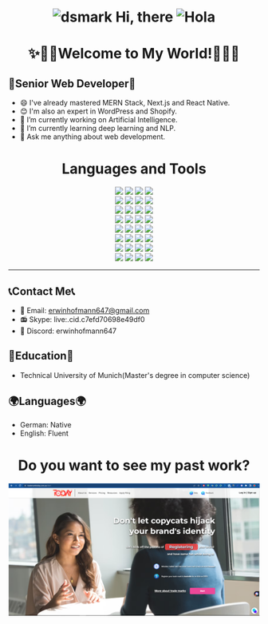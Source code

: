 # <div align="center"><img alt="dsmark" height="37px" width="40px" src="https://c.tenor.com/P7zWdgA3E2EAAAAi/spunchbob-the-g.gif"></img> Hi, there <img alt="Hola" height="30px" width="40px" src="https://emojipedia-us.s3.amazonaws.com/source/skype/289/ghost_1f47b.png"></img></div>

<h1 align="center">
  ✨🎉🎊Welcome to My World!🎊🎉✨
</h1>

## 💎Senior Web Developer💎

- 😄 I've already mastered MERN Stack, Next.js and React Native.
- 😊 I'm also an expert in WordPress and Shopify.
- 🔭 I’m currently working on Artificial Intelligence.
- 🌱 I’m currently learning deep learning and NLP.
- 🔔 Ask me anything about web development.

<div align="center">
<h1> Languages and Tools </h1>
<code><img width="20%" src="https://www.vectorlogo.zone/logos/w3_html5/w3_html5-ar21.svg"></code>
<code><img width="20%" src="https://www.vectorlogo.zone/logos/w3_css/w3_css-ar21.svg"></code>
<code><img width="20%" src="https://www.vectorlogo.zone/logos/javascript/javascript-ar21.svg"></code>
<code><img width="20%" src="https://www.vectorlogo.zone/logos/typescriptlang/typescriptlang-ar21.svg"></code>
<br />
<code><img width="20%" src="https://www.vectorlogo.zone/logos/reactjs/reactjs-ar21.svg"></code>
<code><img width="20%" src="https://www.vectorlogo.zone/logos/vuejs/vuejs-ar21.svg"></code>
<code><img width="20%" src="https://www.vectorlogo.zone/logos/angular/angular-ar21.svg"></code>
<code><img width="20%" src="https://www.vectorlogo.zone/logos/nuxtjs/nuxtjs-ar21.svg"></code>
<br />
<code><img width="20%" src="https://www.vectorlogo.zone/logos/nodejs/nodejs-ar21.svg"></code>
<code><img width="20%" src="https://www.vectorlogo.zone/logos/expressjs/expressjs-ar21.svg"></code>
<code><img width="20%" src="https://www.vectorlogo.zone/logos/npmjs/npmjs-ar21.svg"></code>
<code><img width="20%" src="https://www.vectorlogo.zone/logos/yarnpkg/yarnpkg-ar21.svg"></code>
<br />
<code><img width="20%" src="https://www.vectorlogo.zone/logos/mysql/mysql-ar21.svg"></code>
<code><img width="20%" src="https://www.vectorlogo.zone/logos/postgresql/postgresql-ar21.svg"></code>
<code><img width="20%" src="https://www.vectorlogo.zone/logos/mongodb/mongodb-ar21.svg"></code>
<code><img width="20%" src="https://www.vectorlogo.zone/logos/redis/redis-ar21.svg"></code>
<br />
<code><img width="20%" src="https://www.vectorlogo.zone/logos/wordpress/wordpress-ar21.svg"></code>
<code><img width="20%" src="https://www.vectorlogo.zone/logos/shopify/shopify-ar21.svg"></code>
<code><img width="20%" src="https://www.vectorlogo.zone/logos/wix/wix-ar21.svg"></code>
<code><img width="20%" src="https://www.vectorlogo.zone/logos/webflow/webflow-ar21.svg"></code>
<br />
<code><img width="20%" src="https://www.vectorlogo.zone/logos/getbootstrap/getbootstrap-ar21.svg"></code>
<code><img width="20%" src="https://www.vectorlogo.zone/logos/tailwindcss/tailwindcss-ar21.svg"></code>
<code><img width="20%" src="https://www.vectorlogo.zone/logos/amazon_aws/amazon_aws-ar21.svg"></code>
<code><img width="20%" src="https://www.vectorlogo.zone/logos/figma/figma-ar21.svg"></code>
<br />
<code><img width="20%" src="https://www.vectorlogo.zone/logos/python/python-ar21.svg"></code>
<code><img width="20%" src="https://www.vectorlogo.zone/logos/djangoproject/djangoproject-ar21.svg"></code>
<code><img width="20%" src="https://www.vectorlogo.zone/logos/pocoo_flask/pocoo_flask-ar21.svg"></code>
<code><img width="20%" src="https://www.vectorlogo.zone/logos/numpy/numpy-ar21.svg"></code>
<br />
<code><img width="20%" src="https://www.vectorlogo.zone/logos/android/android-ar21.svg"></code>
<code><img width="20%" src="https://www.vectorlogo.zone/logos/java/java-ar21.svg"></code>
<code><img width="20%" src="https://www.vectorlogo.zone/logos/flutterio/flutterio-ar21.svg"></code>
<code><img width="20%" src="https://www.vectorlogo.zone/logos/git-scm/git-scm-ar21.svg"></code>
</div>

<hr />

## 📞Contact Me📞

- 📧 Email: erwinhofmann647@gmail.com
- 📻 Skype: live:.cid.c7efd70698e49df0
- 📠 Discord: erwinhofmann647
<!-- - ☎ Telegram : golden_developer -->

## 🏫Education🏫

- Technical University of Munich(Master's degree in computer science)

## 🌍Languages🌍

- German: Native
- English: Fluent

<div align="center">

# Do you want to see my past work?

![Trademarktoday](https://github.com/LouisWinkler/trademarktoday-nextjs/blob/master/public/01.png?raw=true)

</div>